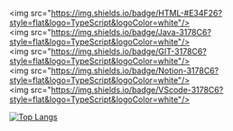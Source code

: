 <img src="https://img.shields.io/badge/HTML-#E34F26?style=flat&logo=TypeScript&logoColor=white"/>
<img src="https://img.shields.io/badge/Java-3178C6?style=flat&logo=TypeScript&logoColor=white"/>
<img src="https://img.shields.io/badge/GIT-3178C6?style=flat&logo=TypeScript&logoColor=white"/>
<img src="https://img.shields.io/badge/Notion-3178C6?style=flat&logo=TypeScript&logoColor=white"/>
<img src="https://img.shields.io/badge/VScode-3178C6?style=flat&logo=TypeScript&logoColor=white"/>

[![Top Langs](https://github-readme-stats.vercel.app/api/top-langs/?username=D4hyeon&layout=compact)](https://github.com/D4hyeon/github-readme-stats)
